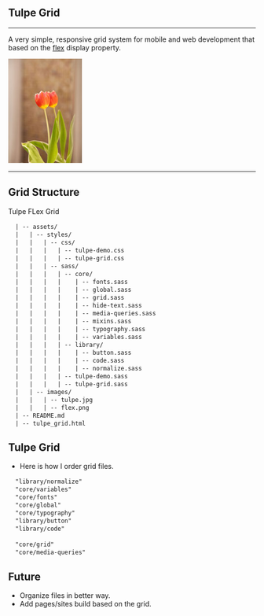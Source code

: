 ## Tulpe Grid
----------------
A very simple, responsive grid system for mobile and web development that based on the [flex](https://developer.mozilla.org/en-US/docs/Web/CSS/CSS_Flexible_Box_Layout/Using_CSS_flexible_boxes) display property.

![tulpe flexbox](assets/images/tulpe.jpg "Tulpe Grid")

------------------------------------------
## Grid Structure

Tulpe FLex Grid

```
  | -- assets/
  |   | -- styles/
  |   |   | -- css/
  |   |   |   | -- tulpe-demo.css
  |   |   |   | -- tulpe-grid.css
  |   |   | -- sass/
  |   |   |   | -- core/
  |   |   |   |    | -- fonts.sass
  |   |   |   |    | -- global.sass
  |   |   |   |    | -- grid.sass
  |   |   |   |    | -- hide-text.sass
  |   |   |   |    | -- media-queries.sass
  |   |   |   |    | -- mixins.sass
  |   |   |   |    | -- typography.sass
  |   |   |   |    | -- variables.sass
  |   |   |   | -- library/
  |   |   |   |    | -- button.sass
  |   |   |   |    | -- code.sass
  |   |   |   |    | -- normalize.sass
  |   |   |   | -- tulpe-demo.sass
  |   |   |   | -- tulpe-grid.sass
  |   | -- images/
  |   |   | -- tulpe.jpg
  |   |   | -- flex.png
  | -- README.md
  | -- tulpe_grid.html
```

## Tulpe Grid
  - Here is how I order grid files.

```
  "library/normalize"
  "core/variables"
  "core/fonts"
  "core/global"
  "core/typography"
  "library/button"
  "library/code"

  "core/grid"
  "core/media-queries"
```

## Future
  - Organize files in better way.
  - Add pages/sites build based on the grid.
